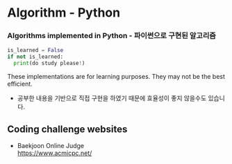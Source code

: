 # Algorithm - Python

### Algorithms implemented in Python - 파이썬으로 구현된 알고리즘    

``` python
is_learned = False
if not is_learned:
  print(do study please!)
```   

These implementations are for learning purposes. They may not be the best efficient.   
- 공부한 내용을 기반으로 직접 구현을 하였기 때문에 효율성이 좋지 않을수도 있습니다.

## Coding challenge websites
* Baekjoon Online Judge   
<https://www.acmicpc.net/>


